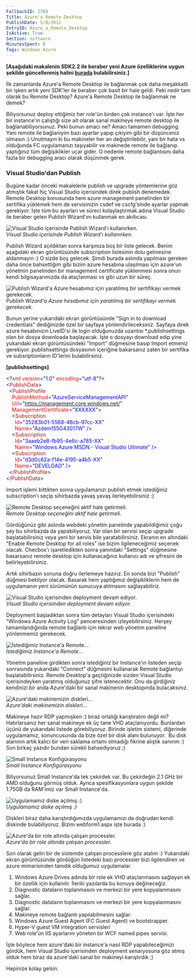 ```yaml
---
FallbackID: 2769
Title: Azure'a Remote Desktop
PublishDate: 5/8/2012
EntryID: Azure_a_Remote_Desktop
IsActive: True
Section: software
MinutesSpent: 0
Tags: Windows Azure
---
```

**[Aşağıdaki makalenin SDK2.2 ile beraber yeni Azure özelliklerine uygun
şekilde güncellenmiş halini
[burada](http://daron.yondem.com/tr/post/Azure_Remote_Desktop_SDK2_2)
bulabilirsiniz.]**

İlk zamanlarda Azure'a Remote Desktop ile bağlanmak çok daha meşakkatli
bir işken artık yeni SDK'ler ile beraber çok basit bir hale geldi. Peki
nedir tam olarak bu Remote Desktop? Azure'a Remote Desktop ile bağlanmak
ne demek?

Biliyorsunuz deploy ettiğimiz her role'ün birden çok instance'ı var.
İşte her bir instance'ın çalıştığı size ait olarak sanal makineye remote
desktop ile bağlanabiliyorsunuz. Peki bunun amacı ne? Amacı tamamen
debugging. Yani remote ile bağlaniyim bazı ayarlar yapıp çıkiyim gibi
bir düşünceniz olmasın :) Unutmayın ki bu makineler her an
değiştirilebilir, yani bir hata vs olduğunda FC uygulamanızı taşıyabilir
ve makinede remote ile bağlanıp yaptığınız tüm değişiklikler uçar gider.
O nedenle remote bağlantısını daha fazla bir debugging aracı olarak
düşünmek gerek.

### Visual Studio'dan Publish

Bugüne kadar önceki makalelerle publish ve upgrade yöntemlerine göz
atmıştık fakat hiç Visual Studio içerisindek direk publish denemedek.
Remote Desktop konusunda hem azure management panelinden bir sertifika
yüklemek hem de servisinizin csdef ve cscfg'sinde ayarlar yapmak
gerekiyor. İşte tüm bu ayarları ve süreci kolaylaştırmak adına Visual
Studio ile beraber gelen Publish Wizard'ını kullanmak en akıllıcası.

![Visual Studio içerisinde Publish Wizard'ı
kullanırken.](http://cdn.daron.yondem.com/assets/2769/publish.jpg)\
*Visual Studio içerisinde Publish Wizard'ı kullanırken.*

Publish Wizard açıldıktan sonra karşınıza boş bir liste gelecek. Benim
aşağıdaki ekran görüntüsünde subscription listesinin dolu gelmesine
aldanmayın :) O sizde boş gelecek. Şimdi burada aslında yapılması
gereken daha önce bahsettiğim gibi bizim azure hesabına ulaşılması için
azure'un yönetmin panelinden bir management certificate yüklenmesi sonra
onun kendi bilgisayarımızda da ataçlanması vs gibi uzun bir süreç.

![Publish Wizard'a Azure hesabımız için yaratılmış bir sertifikayı
vermek
gerekecek.](http://cdn.daron.yondem.com/assets/2769/publish2.jpg)\
*Publish Wizard'a Azure hesabımız için yaratılmış bir sertifikayı vermek
gerekecek.*

Bunun yerine yukarıdaki ekran görüntüsünde "Sign in to download
credentials" dediğinizde özel bir sayfaya yönlendirileceksiniz. Sayfaya
direk azure hesabınızın LiveID'si ile login olduğunuzda
uzantısı \*.publishsettings olan bir dosya downloada başlayacak. İşte o
dosyayı download edip yine yukarıdaki ekran görüntüsündeki "Import"
düğmesine basıp Import etmeniz gerekiyor. publishsettings dosyasının
içeriğine bakarsanız zaten bir sertifika ve subsriptionların ID'lerini
bulabilirsiniz.

**[publishsettings]**

<span style="color:blue;">\<?</span><span
style="color:#a31515;">xml</span><span style="color:blue;"> </span><span
style="color:red;">version</span><span
style="color:blue;">=</span>"<span style="color:blue;">1.0</span>"<span
style="color:blue;"> </span><span
style="color:red;">encoding</span><span
style="color:blue;">=</span>"<span
style="color:blue;">utf-8</span>"<span style="color:blue;">?\></span>\
 <span style="color:blue;">\<</span><span
style="color:#a31515;">PublishData</span><span
style="color:blue;">\></span>\
 <span style="color:blue;">  \<</span><span
style="color:#a31515;">PublishProfile</span>\
 <span style="color:blue;">    </span><span
style="color:red;">PublishMethod</span><span
style="color:blue;">=</span>"<span
style="color:blue;">AzureServiceManagementAPI</span>"\
 <span style="color:blue;">    </span><span
style="color:red;">Url</span><span style="color:blue;">=</span>"<span
style="color:blue;">https://management.core.windows.net/</span>"\
 <span style="color:blue;">    </span><span
style="color:red;">ManagementCertificate</span><span
style="color:blue;">=</span>"<span
style="color:blue;">XXXXXX</span>"<span style="color:blue;">\></span>\
 <span style="color:blue;">    \<</span><span
style="color:#a31515;">Subscription</span>\
 <span style="color:blue;">      </span><span
style="color:red;">Id</span><span style="color:blue;">=</span>"<span
style="color:blue;">35283b01-5568-48cb-97cc-XX</span>"\
 <span style="color:blue;">      </span><span
style="color:red;">Name</span><span style="color:blue;">=</span>"<span
style="color:blue;">Azdem155G43017W</span>"<span
style="color:blue;"> /\></span>\
 <span style="color:blue;">    \<</span><span
style="color:#a31515;">Subscription</span>\
 <span style="color:blue;">      </span><span
style="color:red;">Id</span><span style="color:blue;">=</span>"<span
style="color:blue;">3aaeb2e8-fb95-4e6c-a785-XX</span>"\
 <span style="color:blue;">      </span><span
style="color:red;">Name</span><span style="color:blue;">=</span>"<span
style="color:blue;">Windows Azure MSDN - Visual Studio Ultimate</span>"<span
style="color:blue;"> /\></span>\
 <span style="color:blue;">    \<</span><span
style="color:#a31515;">Subscription</span>\
 <span style="color:blue;">      </span><span
style="color:red;">Id</span><span style="color:blue;">=</span>"<span
style="color:blue;">d3d0c62a-f14e-4195-a4b5-XX</span>"\
 <span style="color:blue;">      </span><span
style="color:red;">Name</span><span style="color:blue;">=</span>"<span
style="color:blue;">DEVELOAD</span>"<span
style="color:blue;"> /\></span>\
 <span style="color:blue;">  \</</span><span
style="color:#a31515;">PublishProfile</span><span
style="color:blue;">\></span>\
 <span style="color:blue;">\</</span><span
style="color:#a31515;">PublishData</span><span
style="color:blue;">\></span>

Import işlemi bittikten sonra uygulamanızı publish etmek istediğiniz
subscription'ı seçip sihirbazda yavaş yavaş ilerleyebilirsiniz :)

![Remote Desktop seçeneğini aktif hale
getirmeli.](http://cdn.daron.yondem.com/assets/2769/publish3.jpg)\
*Remote Desktop seçeneğini aktif hale getirmeli.*

Gördüğünüz gibi aslında webdeki yönetim panelinde yapabildiğimiz çoğu
şey bu sihirbazda da yapabiliyoruz. Var olan bir servisi seçip upgrade
başlatabilirsiniz veya yeni bir servis bile yaratabilirsiniz. Ekranın en
altındaki "Enable Remote Desktop for all roles" ise bizim
ilgileneceğimiz seçenek olacak. Checbox'ı işaretledikten sonra yanındaki
"Settings" düğmesine basarsanız remote desktop için kullanacağınız
kullanıcı adı ve şifresini de belirleyebilirsiniz.

Artık sihirbazın sonuna doğru ilerlemeye hazırız. En sonda bizi
"Publish" düğmesi bekliyor olacak. Basarak hem yaptığımız
değişikliklerin hem de uygulamanın yeni sürümünün sunucuya atılmasını
sağlayabiliriz.

![Visual Studio içerisinden deployment devam
ediyor.](http://cdn.daron.yondem.com/assets/2769/publish4.jpg)\
*Visual Studio içerisinden deployment devam ediyor.*

Deployment başladıktan sonra tüm detayları Visual Studio içerisindeki
"Windows Azure Activity Log" penceresinden izleyebilirsiniz. Herşey
tamamlandığında remote bağlantı için tekrar web yönetim paneline
yönlenmemiz gerekecek.

![İstediğimiz Instance'a
Remote...](http://cdn.daron.yondem.com/assets/2769/publish5.jpg)\
*İstediğimiz Instance'a Remote...*

Yönetim paneline girdikten sonra istediğiniz bir Instance'ın listeden
seçip sonrasında yukarıdaki "Connect" düğmesini kullanarak Remote
bağlantıyı başlatabilirsiniz. Remote Desktop'a geçtiğinizde sizden
Visual Studio içerisindeyken yaratmış olduğunuz şifre istenecektir. Onu
da girdiğiniz kendinizi bir anda Azure'daki bir sanal makinenin
desktopında bulacaksınız.

![Azure'daki makinemizin
diskleri...](http://cdn.daron.yondem.com/assets/2769/publish6.jpg)\
*Azure'daki makinemizin diskleri...*

Makineye hazır RDP yapmışken :) biraz ortalığı karıştıralım değil mi?
Hatırlarsanız her sanal makineye ek üç tane VHD ataçlanıyordu. Bunlardan
üçünü de yukarıdaki listede görebiliyoruz. Birinde işletim sistemi,
diğerinde uygulamamız, sonuncusunda da bize özel bir disk alanı
bulunuyor.  Bu disk alanının artık kalıcı bir veri saklama ortamı
olmadığı fikrine alıştık sanırım :) Son birkaç yazıdır bundan sürekli
bahsediyoruz ;)

![Small Instance
Konfigürasyonu](http://cdn.daron.yondem.com/assets/2769/publish7.jpg)\
*Small Instance Konfigürasyonu*

Biliyorsunuz Small Instance'da tek çekirdek var. Bu çekirdeğin 2.1 GHz
bir AMD olduğunu görmüş olduk. Ayrıca spesifikasyonlara uygun şekilde
1.75GB da RAM'imiz var Small Instance'da.

![Uygulamamız diske açılmış
:)](http://cdn.daron.yondem.com/assets/2769/publish8.jpg)\
*Uygulamamız diske açılmış :)*

Diskleri biraz daha karıştırdığımızda uygulamamızı da doğrudan kendi
diskinde bulabiliyoruz. Bizim webform1.aspx işte burada :)

![Azure'da bir role altında çalışan
processler.](http://cdn.daron.yondem.com/assets/2769/remote.png)\
*Azure'da bir role altında çalışan processler.*

Son olarak gelin bir de sistemde çalışan processlere göz atalım :)
Yukarıdaki ekran görüntüsünde gördüğün listedeki bazı processler bizi
ilgilendiren ve azure mimarisinden tanıdık olduğumuz uygulamalar.

1.  Windows Azure Drives adında bir role ek VHD ataçlanmasını sağlayan
    ek bir özellik için kullanılır. İleriki yazılarda bu konuya
    değineceğiz.
2.  Diagnostic dataların toplanmasını ve merkezi bir yere kopyalanmasını
    sağlar.
3.  Diagnostic dataların toplanmasını ve merkezi bir yere kopyalanmasını
    sağlar.
4.  Makineye remote bağlantı yapılabilmesini sağlar.
5.  Windows Azure Guest Agent (FC Guest Agent) ve bootstrapper.
6.  Hyper-V guest VM integration servisleri
7.  Web role'ün IIS ayarlarını yöneten bir WCF named pipes servisi.

İşte böylece hem azure'daki bir instance'a nasıl RDP yapabileceğimizi
gördük, hem Visual Studio içerisinden deployment senaryosuna göz atmış
olduk hem biraz da azure'daki sanal bir makineyi karıştırdık ;)

Hepinize kolay gelsin.


